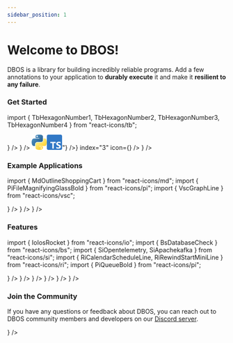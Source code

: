 ```yaml
---
sidebar_position: 1
---
```


# Welcome to DBOS!

DBOS is a library for building incredibly reliable programs.
Add a few annotations to your application to **durably execute** it and make it **resilient to any failure**.

### Get Started

import { TbHexagonNumber1, TbHexagonNumber2, TbHexagonNumber3, TbHexagonNumber4 } from "react-icons/tb";


<section className="row list">
  <IndexCardLink
    label="Deploy Your First App"
    href="/quickstart#deploy-your-first-app-to-the-cloud"
    description="Deploy an app to the cloud in minutes"
    index="1"
    icon={<TbHexagonNumber1 color="var(--ifm-color-primary-lightest)" size={30}/>}
  />
  <IndexCardLink
    label="Start Developing Locally"
    href="/quickstart#run-dbos-locally"
    description="Set up DBOS for local development"
    index="2️"
    icon={<TbHexagonNumber2 color="var(--ifm-color-primary-lightest)" size={30}/>}
  />
  <IndexCardLink
    label="Build Crashproof Apps"
    href=""
    description={<HtmlToReactNode htmlString={"<a class='logo-button' href='/python/programming-guide'><img src='img/python-logo-only.svg' alt='python' width=35 title='Learn DBOS Python'/></a><a class='logo-button' href='/typescript/programming-guide'><img src='img/typescript-logo.svg' width=35 alt='typescript' title='Learn DBOS TypeScript'/></a>"} />}
    index="3"
    icon={<TbHexagonNumber3 color="var(--ifm-color-primary-lightest)" size={30}/>}
  />
  <IndexCardLink
    label="Explore Examples"
    href="/examples"
    description="See what you can build with DBOS"
    index="4"
    icon={<TbHexagonNumber4 color="var(--ifm-color-primary-lightest)" size={30}/>}
  />
</section>

### Example Applications
import { MdOutlineShoppingCart } from "react-icons/md";
import { PiFileMagnifyingGlassBold } from "react-icons/pi";
import { VscGraphLine } from "react-icons/vsc";

<section className="row list">
  <NarrowCardLink
    label="Fault-Tolerant Checkout"
    href="python/examples/widget-store"
    description="Use DBOS durable workflows to build an online storefront that's resilient to any failure."
    index="1"
    icon={<MdOutlineShoppingCart color="white" size={50}/>}
  />
  <NarrowCardLink
    label="Document Pipeline"
    href="python/examples/document-detective"
    description="Use DBOS to build a reliable and scalable document ingestion pipeline for a RAG-based chat agent."
    index="2"
    icon={<PiFileMagnifyingGlassBold  color="white" size={50}/>}
  />
  <NarrowCardLink
    label="Stock Tracker"
    href="python/examples/stock-tracker"
    description="Use DBOS to track stock prices and receive alerts when they cross a certain threshold."
    index="3"
    icon={<VscGraphLine color="white" size={50}/>}
  />
</section>


### Features

import { IoIosRocket } from "react-icons/io";
import { BsDatabaseCheck } from "react-icons/bs";
import { SiOpentelemetry, SiApachekafka } from "react-icons/si";
import { RiCalendarScheduleLine, RiRewindStartMiniLine } from "react-icons/ri";
import { PiQueueBold } from "react-icons/pi";

<section className="row list">
  <IndexCardLink
    label="Lightweight Durable Execution"
    href="/why-dbos"
    description="Annotate your code to make it resilient to any failure"
    index="1"
    icon={<BsDatabaseCheck color="var(--ifm-color-primary-lightest)" size={30}/>}
  />
  <IndexCardLink
    label="Fast, Efficient Serverless"
    href="https://console.dbos.dev/launch"
    description="Experience serverless hosting 25x faster than AWS Lambda, with no charge for idle CPU time"
    index="2"
    icon={<IoIosRocket color="var(--ifm-color-primary-lightest)" size={30}/>}
  />
  <IndexCardLink
    label="Reliable Queues"
    href="/python/tutorials/queue-tutorial"
    description="Lightweight, durable, distributed queues backed by Postgres"
    index="3"
    icon={<PiQueueBold color="var(--ifm-color-primary-lightest)" size={30}/>}
  />
  <IndexCardLink
    label="Built-in Observability"
    href="/python/tutorials/logging-and-tracing"
    description="All your workflows automatically emit OpenTelemetry traces"
    index="4"
    icon={<SiOpentelemetry color="var(--ifm-color-primary-lightest)" size={30}/>}
  />
  <IndexCardLink
    label="Exactly-Once Event Processing"
    href="/python/tutorials/kafka-integration"
    description="Use durable workflows to process incoming events exactly-once"
    index="5"
    icon={<SiApachekafka color="var(--ifm-color-primary-lightest)" size={30}/>}
  />
  <IndexCardLink
    label="Scheduled Jobs"
    href="/python/tutorials/scheduled-workflows"
    description="Run your workflows exactly-once per time interval"
    index="6"
    icon={<RiCalendarScheduleLine color="var(--ifm-color-primary-lightest)" size={30}/>}
  />
</section>

### Join the Community

If you have any questions or feedback about DBOS, you can reach out to DBOS community members and developers on our [Discord server](https://discord.gg/fMwQjeW5zg).

<section className="row list">
  <IndexCardLarge
      label="Welcome to the DBOS Discord!"
      href="https://discord.gg/fMwQjeW5zg"
      description=""
      index="1"
      icon={<img src='img/discord-mark-blue.svg' />}
  />
</section>
